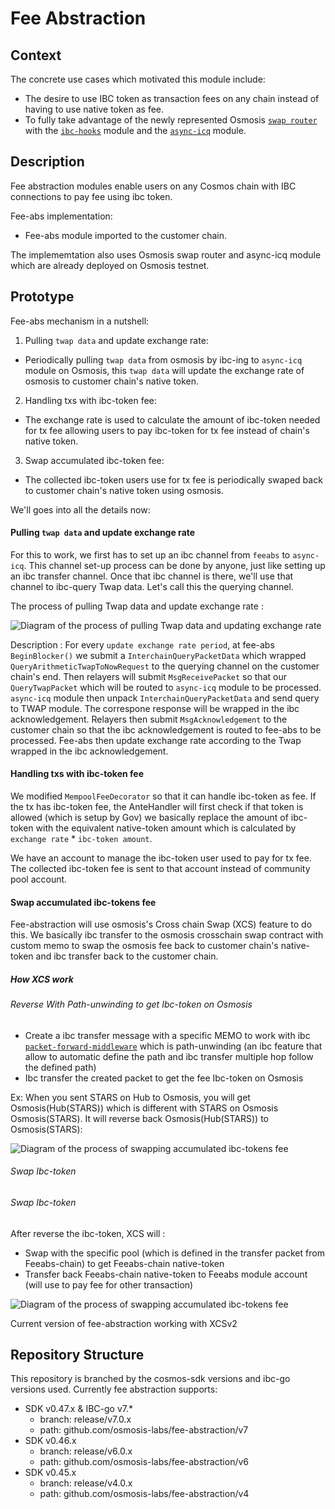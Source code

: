 # Fee Abstraction

## Context

The concrete use cases which motivated this module include:

- The desire to use IBC token as transaction fees on any chain instead of having to use native token as fee.
- To fully take advantage of the newly represented Osmosis [``swap router``](https://github.com/osmosis-labs/osmosis/tree/main/cosmwasm/contracts) with the [``ibc-hooks``](https://github.com/osmosis-labs/osmosis/tree/main/x/ibc-hooks) module and the [``async-icq``](https://github.com/strangelove-ventures/async-icq) module.


## Description

Fee abstraction modules enable users on any Cosmos chain with IBC connections to pay fee using ibc token.

Fee-abs implementation:

- Fee-abs module imported to the customer chain.

The implememtation also uses Osmosis swap router and async-icq module which are already deployed on Osmosis testnet.

## Prototype

Fee-abs mechanism in a nutshell:

 1. Pulling `twap data` and update exchange rate:

- Periodically pulling `twap data` from osmosis by ibc-ing to `async-icq` module on Osmosis, this `twap data` will update the exchange rate of osmosis to customer chain's native token.

 2. Handling txs with ibc-token fee:

- The exchange rate is used to calculate the amount of ibc-token needed for tx fee allowing users to pay ibc-token for tx fee instead of chain's native token.

 3. Swap accumulated ibc-token fee:

- The collected ibc-token users use for tx fee is periodically swaped back to customer chain's native token using osmosis.

We'll goes into all the details now:

#### Pulling `twap data` and update exchange rate

For this to work, we first has to set up an ibc channel from `feeabs` to `async-icq`. This channel set-up process can be done by anyone, just like setting up an ibc transfer channel. Once that ibc channel is there, we'll use that channel to ibc-query Twap data. Let's call this the querying channel.

The process of pulling Twap data and update exchange rate :

![Diagram of the process of pulling Twap data and updating exchange rate](https://i.imgur.com/HJ9a26H.png "Diagram of the process of pulling Twap data and updating exchange rate")

Description :
    For every `update exchange rate period`, at fee-abs `BeginBlocker()` we submit a `InterchainQueryPacketData` which wrapped `QueryArithmeticTwapToNowRequest` to the querying channel on the customer chain's end. Then relayers will submit `MsgReceivePacket` so that our `QueryTwapPacket` which will be routed to `async-icq` module to be processed. `async-icq` module then unpack `InterchainQueryPacketData` and send query to TWAP module. The correspone response will be wrapped in the ibc acknowledgement. Relayers then submit `MsgAcknowledgement` to the customer chain so that the ibc acknowledgement is routed to fee-abs to be processed. Fee-abs then update exchange rate according to the Twap wrapped in the ibc acknowledgement.

#### Handling txs with ibc-token fee

We modified `MempoolFeeDecorator` so that it can handle ibc-token as fee. If the tx has ibc-token fee, the AnteHandler will first check if that token is allowed (which is setup by Gov) we basically replace the amount of ibc-token with the equivalent native-token amount which is calculated by `exchange rate` * `ibc-token amount`.

We have an account to manage the ibc-token user used to pay for tx fee. The collected ibc-token fee is sent to that account instead of community pool account.

#### Swap accumulated ibc-tokens fee

Fee-abstraction will use osmosis's Cross chain Swap (XCS) feature to do this. We basically ibc transfer to the osmosis crosschain swap contract with custom memo to swap the osmosis fee back to customer chain's native-token and ibc transfer back to the customer chain.

##### How XCS work

###### Reverse With Path-unwinding to get Ibc-token on Osmosis

- Create a ibc transfer message with a specific MEMO to work with ibc [``packet-forward-middleware``](https://github.com/strangelove-ventures/packet-forward-middleware) which is path-unwinding (an ibc feature that allow to automatic define the path and ibc transfer multiple hop follow the defined path)
- Ibc transfer the created packet to get the fee Ibc-token on Osmosis

Ex: When you sent STARS on Hub to Osmosis, you will get Osmosis(Hub(STARS)) which is different with STARS on Osmosis Osmosis(STARS). It will reverse back Osmosis(Hub(STARS)) to Osmosis(STARS):

![Diagram of the process of swapping accumulated ibc-tokens fee](https://i.imgur.com/D1wSrMm.png "Diagram of the process of swapping accumulated ibc-tokens fee")

###### Swap Ibc-token

###### Swap Ibc-token

After reverse the ibc-token, XCS will :

- Swap with the specific pool (which is defined in the transfer packet from Feeabs-chain) to get Feeabs-chain native-token
- Transfer back Feeabs-chain native-token to Feeabs module account (will use to pay fee for other transaction)

![Diagram of the process of swapping accumulated ibc-tokens fee](https://i.imgur.com/YKOK8mr.png "Diagram of the process of swapping accumulated ibc-tokens fee")

Current version of fee-abstraction working with XCSv2


## Repository Structure

This repository is branched by the cosmos-sdk versions and ibc-go versions used.  Currently fee abstraction supports:

- SDK v0.47.x & IBC-go v7.*
  - branch: release/v7.0.x
  - path: github.com/osmosis-labs/fee-abstraction/v7
- SDK v0.46.x
  - branch: release/v6.0.x
  - path: github.com/osmosis-labs/fee-abstraction/v6
- SDK v0.45.x
  - branch: release/v4.0.x
  - path: github.com/osmosis-labs/fee-abstraction/v4

